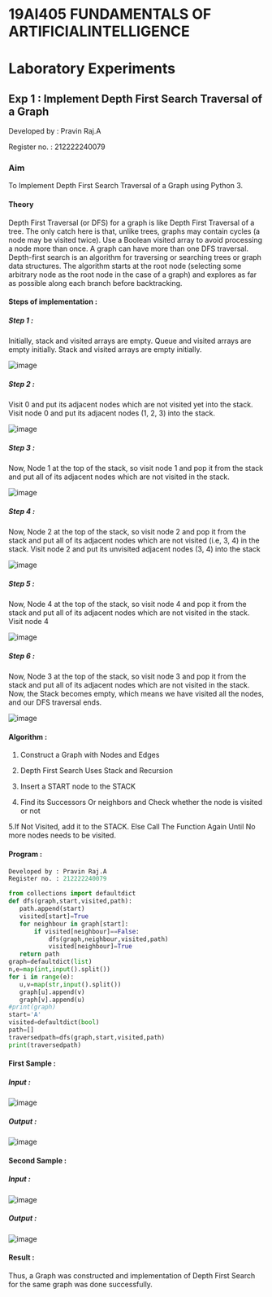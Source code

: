 # 19AI405 FUNDAMENTALS OF ARTIFICIALINTELLIGENCE 
# Laboratory Experiments

## Exp 1 : Implement Depth First Search Traversal of a Graph


Developed by : Pravin Raj.A

Register no. : 212222240079


### Aim

To Implement Depth First Search Traversal of a Graph using Python 3.

#### Theory

Depth First Traversal (or DFS) for a graph is like Depth First Traversal of a tree. The only catch here is that, unlike trees, graphs may contain cycles (a node may be visited twice). Use a Boolean visited array to avoid processing a node more than once. A graph can have more than one DFS traversal. Depth-first search is an algorithm for traversing or searching trees or graph data structures. The algorithm starts at the root node (selecting some arbitrary node as the root node in the case of a graph) and explores as far as possible along each branch before backtracking.

#### Steps of implementation :

##### Step 1 :

Initially, stack and visited arrays are empty.
Queue and visited arrays are empty initially. Stack and visited arrays are empty initially.

![image](https://github.com/PSriVarshan/19AI405FUNDAMENTALSOFARTIFICIALINTELLIGENCE/assets/114944059/7ae1fe52-7cf7-452b-8439-4f2b7bf67b74)

##### Step 2 :
Visit 0 and put its adjacent nodes which are not visited yet into the stack.
Visit node 0 and put its adjacent nodes (1, 2, 3) into the stack.

![image](https://github.com/PSriVarshan/19AI405FUNDAMENTALSOFARTIFICIALINTELLIGENCE/assets/114944059/82e90863-9ea1-44cb-96e8-95129a313782)

##### Step 3 :
Now, Node 1 at the top of the stack, so visit node 1 and pop it from the stack and put all of its adjacent nodes which are not visited in the stack.

![image](https://github.com/PSriVarshan/19AI405FUNDAMENTALSOFARTIFICIALINTELLIGENCE/assets/114944059/0e15eb91-e0a7-40d9-9bc5-f0b95753cb86)

##### Step 4 :
Now, Node 2 at the top of the stack, so visit node 2 and pop it from the stack and put all of its adjacent nodes which are not visited (i.e, 3, 4) in the stack.
Visit node 2 and put its unvisited adjacent nodes (3, 4) into the stack

![image](https://github.com/PSriVarshan/19AI405FUNDAMENTALSOFARTIFICIALINTELLIGENCE/assets/114944059/9a4c3cde-89cf-4b37-9385-9968dd033e4b)

##### Step 5 :
Now, Node 4 at the top of the stack, so visit node 4 and pop it from the stack and put all of its adjacent nodes which are not visited in the stack.
Visit node 4

![image](https://github.com/PSriVarshan/19AI405FUNDAMENTALSOFARTIFICIALINTELLIGENCE/assets/114944059/55bf07c4-e04c-4ecf-bcb4-474a65abd2f3)

##### Step 6 :
 Now, Node 3 at the top of the stack, so visit node 3 and pop it from the stack and put all of its adjacent nodes which are not visited in the stack.
 Now, the Stack becomes empty, which means we have visited all the nodes, and our DFS traversal ends.

 ![image](https://github.com/PSriVarshan/19AI405FUNDAMENTALSOFARTIFICIALINTELLIGENCE/assets/114944059/0838aa06-b2ed-4ba5-9440-ea73f1106cbc)

#### Algorithm :

1. Construct a Graph with Nodes and Edges

2. Depth First Search Uses Stack and Recursion
  
3. Insert a START node to the STACK
 
 4. Find its Successors Or neighbors and Check whether the node is visited or not

 5.If Not Visited, add it to the STACK. Else Call The Function Again Until No more nodes needs to be visited.

#### Program :

```py
Developed by : Pravin Raj.A
Register no. : 212222240079

from collections import defaultdict
def dfs(graph,start,visited,path):
   path.append(start)
   visited[start]=True
   for neighbour in graph[start]:
       if visited[neighbour]==False:
           dfs(graph,neighbour,visited,path)
           visited[neighbour]=True
   return path
graph=defaultdict(list)
n,e=map(int,input().split())
for i in range(e):
   u,v=map(str,input().split())
   graph[u].append(v)
   graph[v].append(u)
#print(graph)
start='A'
visited=defaultdict(bool)
path=[]
traversedpath=dfs(graph,start,visited,path)
print(traversedpath)
```

#### First Sample :

##### Input :

![image](https://github.com/PSriVarshan/19AI405FUNDAMENTALSOFARTIFICIALINTELLIGENCE/assets/114944059/c31ddf74-c0b2-4de9-86d2-b97e54031b24)

##### Output :

![image](https://github.com/PSriVarshan/19AI405FUNDAMENTALSOFARTIFICIALINTELLIGENCE/assets/114944059/a0a8f903-739a-4081-8827-bb9b6438d658)

#### Second Sample :

##### Input :

![image](https://github.com/PSriVarshan/19AI405FUNDAMENTALSOFARTIFICIALINTELLIGENCE/assets/114944059/4d9af44e-52f7-41b6-954a-fa3d675d6c2c)

##### Output :

![image](https://github.com/PSriVarshan/19AI405FUNDAMENTALSOFARTIFICIALINTELLIGENCE/assets/114944059/ba25ef9f-3f67-4593-ab91-1826816d6a3f)

#### Result :

Thus, a Graph was constructed and implementation of Depth First Search for the same graph was done successfully.
